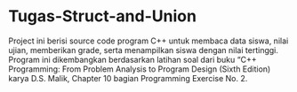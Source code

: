 # Tugas-Struct-and-Union
Project ini berisi source code program C++ untuk membaca data siswa, nilai ujian, memberikan grade, serta menampilkan siswa dengan nilai tertinggi. Program ini dikembangkan berdasarkan latihan soal dari buku “C++ Programming: From Problem Analysis to Program Design (Sixth Edition) karya D.S. Malik, Chapter 10 bagian Programming Exercise No. 2.
